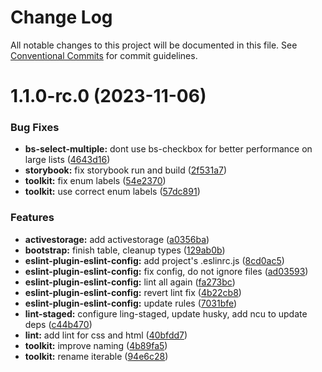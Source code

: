 # Change Log

All notable changes to this project will be documented in this file.
See [Conventional Commits](https://conventionalcommits.org) for commit guidelines.

# 1.1.0-rc.0 (2023-11-06)


### Bug Fixes

* **bs-select-multiple:** dont use bs-checkbox for better performance on large lists ([4643d16](https://github.com/ekzo-dev/aurelia-components/commit/4643d1677d3693856dd72a74fa1b78e1bf6dc930))
* **storybook:** fix storybook run and build ([2f531a7](https://github.com/ekzo-dev/aurelia-components/commit/2f531a76f917adcdf45f20b5c7a5d97f92e8af00))
* **toolkit:** fix enum labels ([54e2370](https://github.com/ekzo-dev/aurelia-components/commit/54e2370ee2738599645041aed166960f1f814306))
* **toolkit:** use correct enum labels ([57dc891](https://github.com/ekzo-dev/aurelia-components/commit/57dc891b4d91c9f372336088231449d30e4d562e))


### Features

* **activestorage:** add activestorage ([a0356ba](https://github.com/ekzo-dev/aurelia-components/commit/a0356ba3a0408983ffeeddc92c27de2b518dba42))
* **bootstrap:** finish table, cleanup types ([129ab0b](https://github.com/ekzo-dev/aurelia-components/commit/129ab0b22c6d9fd1b55fd83bd99037ecc3fc0eb4))
* **eslint-plugin-eslint-config:** add project's .eslinrc.js ([8cd0ac5](https://github.com/ekzo-dev/aurelia-components/commit/8cd0ac58a233f829d291399db22ca104111dcc16))
* **eslint-plugin-eslint-config:** fix config, do not ignore files ([ad03593](https://github.com/ekzo-dev/aurelia-components/commit/ad035930152d311279983e24fbbc048fc3dabfac))
* **eslint-plugin-eslint-config:** lint all again ([fa273bc](https://github.com/ekzo-dev/aurelia-components/commit/fa273bcc466c81052e3ec5161862ebf9ec2330ca))
* **eslint-plugin-eslint-config:** revert lint fix ([4b22cb8](https://github.com/ekzo-dev/aurelia-components/commit/4b22cb80c1e38a5e6bc13d05c804941830606823))
* **eslint-plugin-eslint-config:** update rules ([7031bfe](https://github.com/ekzo-dev/aurelia-components/commit/7031bfe1b1c5cab9ab283689b644b7758957e1ff))
* **lint-staged:** configure ling-staged, update husky, add ncu to update deps ([c44b470](https://github.com/ekzo-dev/aurelia-components/commit/c44b4700bedc5ba2f4214311400b16b9bd679a45))
* **lint:** add lint for css and html ([40bfdd7](https://github.com/ekzo-dev/aurelia-components/commit/40bfdd7122637e7e32659f1a9db233afb4bf3622))
* **toolkit:** improve naming ([4b89fa5](https://github.com/ekzo-dev/aurelia-components/commit/4b89fa50b5e26239535d9311d9ad71f0854bd072))
* **toolkit:** rename iterable ([94e6c28](https://github.com/ekzo-dev/aurelia-components/commit/94e6c289d5deea3650af4ea0fa55f8d25439e8fd))
